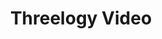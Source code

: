 ---
rank: 9
role: "Web Dev"
type: web-dev
title: "Threelogy Video"
image: "threelogyvideo.jpg"
link: "www.threelogyvideo.com"
bg-color: "2e3536"
---